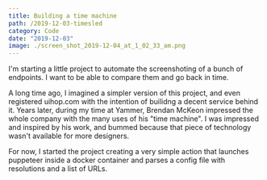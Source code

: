 ```yaml
---
title: Building a time machine
path: /2019-12-03-timesled
category: Code
date: "2019-12-03"
image: ./screen_shot_2019-12-04_at_1_02_33_am.png
---
```


I'm starting a little project to automate the screenshoting of a bunch of endpoints. I want to be able to compare them and go back in time.

A long time ago, I imagined a simpler version of this project, and even registered uihop.com with the intention of builidng a decent service behind it. Years later, during my time at Yammer, Brendan McKeon impressed the whole company with the many uses of his "time machine". I was impressed and inspired by his work, and bummed because that piece of technology wasn't available for more designers.

For now, I started the project creating a very simple action that launches puppeteer inside a docker container and parses a config file with resolutions and a list of URLs.
